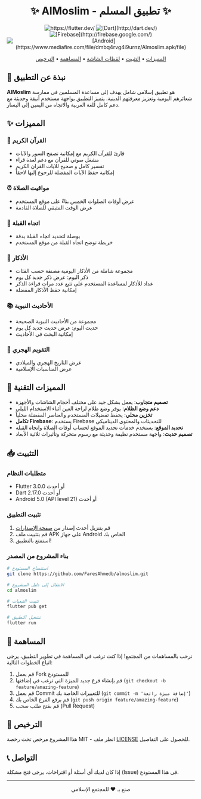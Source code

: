 <div align="center">
  <h1>✨ AlMoslim - تطبيق المسلم ✨</h1>

  <p>
    <img src="https://img.shields.io/badge/Flutter-02569B?style=for-the-badge&logo=flutter&logoColor=white" alt="https://flutter.dev/"/>
    <img src="https://img.shields.io/badge/Dart-0175C2?style=for-the-badge&logo=dart&logoColor=white" alt="[Dart](http://dart.dev/)"/>
    <img src="https://img.shields.io/badge/Firebase-FFCA28?style=for-the-badge&logo=firebase&logoColor=black" alt="[Firebase](http://firebase.google.com/)"/>
    <img src="https://img.shields.io/badge/Android-3DDC84?style=for-the-badge&logo=android&logoColor=white" alt="[Android](https://www.mediafire.com/file/dmbq4rvg4i9urnz/Almoslim.apk/file)"/>
    
  </p>

  <p>
    <a href="#المميزات">المميزات</a> •
    <a href="#التثبيت">التثبيت</a> •
    <a href="#لقطات-الشاشة">لقطات الشاشة</a> •
    <a href="#المساهمة">المساهمة</a> •
    <a href="#الترخيص">الترخيص</a>
  </p>
</div>

## 📱 نبذة عن التطبيق

**AlMoslim** هو تطبيق إسلامي شامل يهدف إلى مساعدة المسلمين في ممارسة شعائرهم اليومية وتعزيز معرفتهم الدينية. يتميز التطبيق بواجهة مستخدم أنيقة وحديثة مع دعم كامل للغة العربية والاتجاه من اليمين إلى اليسار.

## ✨ المميزات

### 📖 القرآن الكريم
- قارئ للقرآن الكريم مع إمكانية تصفح السور والآيات
- مشغل صوتي للقرآن مع دعم لعدة قراء
- تفسير كامل و صحيح للايات القران الكريم
- إمكانية حفظ الآيات المفضلة للرجوع إليها لاحقاً

### ⏰ مواقيت الصلاة
- عرض أوقات الصلوات الخمس بناءً على موقع المستخدم
- عرض الوقت المتبقي للصلاة القادمة

### 🧭 اتجاه القبلة
- بوصلة لتحديد اتجاه القبلة بدقة
- خريطة توضح اتجاه القبلة من موقع المستخدم

### 📿 الأذكار
- مجموعة شاملة من الأذكار اليومية مصنفة حسب الفئات
- ذكر اليوم: عرض ذكر جديد كل يوم
- عداد للأذكار لمساعدة المستخدم على تتبع عدد مرات قراءة الذكر
- إمكانية حفظ الأذكار المفضلة

### 📚 الأحاديث النبوية
- مجموعة من الأحاديث النبوية الصحيحة
- حديث اليوم: عرض حديث جديد كل يوم
- إمكانية البحث في الأحاديث

### 📅 التقويم الهجري
- عرض التاريخ الهجري والميلادي
- عرض المناسبات الإسلامية

## 🚀 المميزات التقنية

- **تصميم متجاوب**: يعمل بشكل جيد على مختلف أحجام الشاشات والأجهزة
- **دعم وضع الظلام**: يوفر وضع ظلام لراحة العين أثناء الاستخدام الليلي
- **تخزين محلي**: يحفظ تفضيلات المستخدم والعناصر المفضلة محلياً
- **تكامل Firebase**: يستخدم Firebase للتحديثات والمحتوى الديناميكي
- **تحديد الموقع**: يستخدم خدمات تحديد الموقع لحساب أوقات الصلاة واتجاه القبلة
- **تصميم حديث**: واجهة مستخدم نظيفة وحديثة مع رسوم متحركة وتأثيرات ثلاثية الأبعاد

## 📥 التثبيت

### متطلبات النظام
- Flutter 3.0.0 أو أحدث
- Dart 2.17.0 أو أحدث
- Android 5.0 (API level 21) أو أحدث


### تثبيت التطبيق
1. قم بتنزيل أحدث إصدار من [صفحة الإصدارات](https://github.com/FaresAhmedb/almoslim/releases)
2. قم بتثبيت ملف APK على جهاز Android الخاص بك
3. استمتع بالتطبيق!

### بناء المشروع من المصدر
```bash
# استنساخ المستودع
git clone https://github.com/FaresAhmedb/almoslim.git

# الانتقال إلى دليل المشروع
cd almoslim

# تثبيت التبعيات
flutter pub get

# تشغيل التطبيق
flutter run
```

## 🤝 المساهمة

نرحب بالمساهمات من المجتمع! إذا كنت ترغب في المساهمة في تطوير التطبيق، يرجى اتباع الخطوات التالية:

1. قم بعمل Fork للمستودع
2. قم بإنشاء فرع جديد للميزة التي ترغب في إضافتها (`git checkout -b feature/amazing-feature`)
3. قم بعمل Commit للتغييرات الخاصة بك (`git commit -m 'إضافة ميزة رائعة'`)
4. قم برفع الفرع الخاص بك (`git push origin feature/amazing-feature`)
5. قم بفتح طلب سحب (Pull Request)

## 📄 الترخيص

هذا المشروع مرخص تحت رخصة MIT - انظر ملف [LICENSE](LICENSE) للحصول على التفاصيل.

## 📞 التواصل

إذا كان لديك أي أسئلة أو اقتراحات، يرجى فتح مشكلة (Issue) في هذا المستودع.

---

<div align="center">
  <p>صنع بـ ❤️ للمجتمع الإسلامي</p>
</div>

